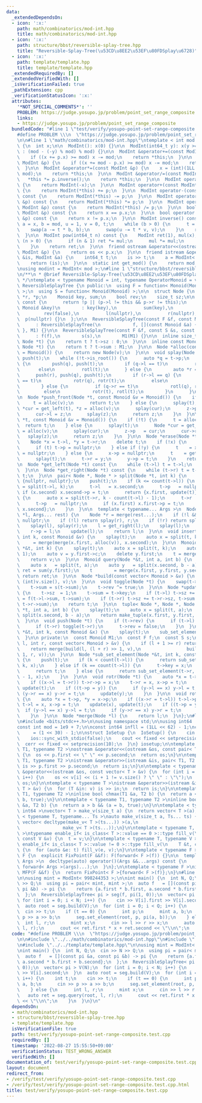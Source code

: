 ```yaml
---
data:
  _extendedDependsOn:
  - icon: ':x:'
    path: math/combinatorics/mod-int.hpp
    title: math/combinatorics/mod-int.hpp
  - icon: ':x:'
    path: structure/bbst/reversible-splay-tree.hpp
    title: "Reversible-Splay-Tree(\u53CD\u8EE2\u53EF\u80FDSplay\u6728)"
  - icon: ':x:'
    path: template/template.hpp
    title: template/template.hpp
  _extendedRequiredBy: []
  _extendedVerifiedWith: []
  _isVerificationFailed: true
  _pathExtension: cpp
  _verificationStatusIcon: ':x:'
  attributes:
    '*NOT_SPECIAL_COMMENTS*': ''
    PROBLEM: https://judge.yosupo.jp/problem/point_set_range_composite
    links:
    - https://judge.yosupo.jp/problem/point_set_range_composite
  bundledCode: "#line 1 \"test/verify/yosupo-point-set-range-composite.test.cpp\"\n\
    #define PROBLEM \\\n  \"https://judge.yosupo.jp/problem/point_set_range_composite\"\
    \n\n#line 1 \"math/combinatorics/mod-int.hpp\"\ntemplate < int mod >\nstruct ModInt\
    \ {\n  int x;\n\n  ModInt(): x(0) {}\n\n  ModInt(int64_t y): x(y >= 0 ? y % mod\
    \ : (mod - (-y) % mod) % mod) {}\n\n  ModInt &operator+=(const ModInt &p) {\n\
    \    if ((x += p.x) >= mod) x -= mod;\n    return *this;\n  }\n\n  ModInt &operator-=(const\
    \ ModInt &p) {\n    if ((x += mod - p.x) >= mod) x -= mod;\n    return *this;\n\
    \  }\n\n  ModInt &operator*=(const ModInt &p) {\n    x = (int)(1LL * x * p.x %\
    \ mod);\n    return *this;\n  }\n\n  ModInt &operator/=(const ModInt &p) {\n \
    \   *this *= p.inverse();\n    return *this;\n  }\n\n  ModInt operator-() const\
    \ {\n    return ModInt(-x);\n  }\n\n  ModInt operator+(const ModInt &p) const\
    \ {\n    return ModInt(*this) += p;\n  }\n\n  ModInt operator-(const ModInt &p)\
    \ const {\n    return ModInt(*this) -= p;\n  }\n\n  ModInt operator*(const ModInt\
    \ &p) const {\n    return ModInt(*this) *= p;\n  }\n\n  ModInt operator/(const\
    \ ModInt &p) const {\n    return ModInt(*this) /= p;\n  }\n\n  bool operator==(const\
    \ ModInt &p) const {\n    return x == p.x;\n  }\n\n  bool operator!=(const ModInt\
    \ &p) const {\n    return x != p.x;\n  }\n\n  ModInt inverse() const {\n    int\
    \ a = x, b = mod, u = 1, v = 0, t;\n    while (b > 0) {\n      t = a / b;\n  \
    \    swap(a -= t * b, b);\n      swap(u -= t * v, v);\n    }\n    return ModInt(u);\n\
    \  }\n\n  ModInt pow(int64_t n) const {\n    ModInt ret(1), mul(x);\n    while\
    \ (n > 0) {\n      if (n & 1) ret *= mul;\n      mul *= mul;\n      n >>= 1;\n\
    \    }\n    return ret;\n  }\n\n  friend ostream &operator<<(ostream &os, const\
    \ ModInt &p) {\n    return os << p.x;\n  }\n\n  friend istream &operator>>(istream\
    \ &is, ModInt &a) {\n    int64_t t;\n    is >> t;\n    a = ModInt< mod >(t);\n\
    \    return (is);\n  }\n\n  static int get_mod() {\n    return mod;\n  }\n};\n\
    \nusing modint = ModInt< mod >;\n#line 1 \"structure/bbst/reversible-splay-tree.hpp\"\
    \n/**\n * @brief Reversible-Splay-Tree(\u53CD\u8EE2\u53EF\u80FDSplay\u6728)\n\
    \ */\ntemplate < typename Monoid = int, typename OperatorMonoid = void >\nstruct\
    \ ReversibleSplayTree {\n public:\n  using F = function< Monoid(Monoid, Monoid)\
    \ >;\n  using S = function< Monoid(Monoid) >;\n\n  struct Node {\n    Node *l,\
    \ *r, *p;\n    Monoid key, sum;\n    bool rev;\n    size_t sz;\n\n    bool is_root()\
    \ const {\n      return !p || (p->l != this && p->r != this);\n    }\n\n    Node(const\
    \ Monoid &key)\n        : key(key),\n          sum(key),\n          sz(1),\n \
    \         rev(false),\n          l(nullptr),\n          r(nullptr),\n        \
    \  p(nullptr) {}\n  };\n\n  ReversibleSplayTree(const F &f, const Monoid &M1)\n\
    \      : ReversibleSplayTree(\n            f, [](const Monoid &a) { return a;\
    \ }, M1) {}\n\n  ReversibleSplayTree(const F &f, const S &s, const Monoid &M1)\n\
    \      : f(f),\n        s(s),\n        M1(M1) {}\n\n  inline size_t count(const\
    \ Node *t) {\n    return t ? t->sz : 0;\n  }\n\n  inline const Monoid &sum(const\
    \ Node *t) {\n    return t ? t->sum : M1;\n  }\n\n  Node *alloc(const Monoid &v\
    \ = Monoid()) {\n    return new Node(v);\n  }\n\n  void splay(Node *t) {\n   \
    \ push(t);\n    while (!t->is_root()) {\n      auto *q = t->p;\n      if (q->is_root())\
    \ {\n        push(q), push(t);\n        if (q->l == t)\n          rotr(t);\n \
    \       else\n          rotl(t);\n      } else {\n        auto *r = q->p;\n  \
    \      push(r), push(q), push(t);\n        if (r->l == q) {\n          if (q->l\
    \ == t)\n            rotr(q), rotr(t);\n          else\n            rotl(t), rotr(t);\n\
    \        } else {\n          if (q->r == t)\n            rotl(q), rotl(t);\n \
    \         else\n            rotr(t), rotl(t);\n        }\n      }\n    }\n  }\n\
    \n  Node *push_front(Node *t, const Monoid &v = Monoid()) {\n    if (!t) {\n \
    \     t = alloc(v);\n      return t;\n    } else {\n      splay(t);\n      Node\
    \ *cur = get_left(t), *z = alloc(v);\n      splay(cur);\n      z->p   = cur;\n\
    \      cur->l = z;\n      splay(z);\n      return z;\n    }\n  }\n\n  Node *push_back(Node\
    \ *t, const Monoid &v = Monoid()) {\n    if (!t) {\n      t = alloc(v);\n    \
    \  return t;\n    } else {\n      splay(t);\n      Node *cur = get_right(t), *z\
    \ = alloc(v);\n      splay(cur);\n      z->p   = cur;\n      cur->r = z;\n   \
    \   splay(z);\n      return z;\n    }\n  }\n\n  Node *erase(Node *t) {\n    splay(t);\n\
    \    Node *x = t->l, *y = t->r;\n    delete t;\n    if (!x) {\n      t = y;\n\
    \      if (t) t->p = nullptr;\n    } else if (!y) {\n      t    = x;\n      t->p\
    \ = nullptr;\n    } else {\n      x->p = nullptr;\n      t    = get_right(x);\n\
    \      splay(t);\n      t->r = y;\n      y->p = t;\n    }\n    return t;\n  }\n\
    \n  Node *get_left(Node *t) const {\n    while (t->l) t = t->l;\n    return t;\n\
    \  }\n\n  Node *get_right(Node *t) const {\n    while (t->r) t = t->r;\n    return\
    \ t;\n  }\n\n  pair< Node *, Node * > split(Node *t, int k) {\n    if (!t) return\
    \ {nullptr, nullptr};\n    push(t);\n    if (k <= count(t->l)) {\n      auto x\
    \ = split(t->l, k);\n      t->l   = x.second;\n      t->p   = nullptr;\n     \
    \ if (x.second) x.second->p = t;\n      return {x.first, update(t)};\n    } else\
    \ {\n      auto x = split(t->r, k - count(t->l) - 1);\n      t->r   = x.first;\n\
    \      t->p   = nullptr;\n      if (x.first) x.first->p = t;\n      return {update(t),\
    \ x.second};\n    }\n  }\n\n  template < typename... Args >\n  Node *merge(Node\
    \ *l, Args... rest) {\n    Node *r = merge(rest...);\n    if (!l && !r) return\
    \ nullptr;\n    if (!l) return splay(r), r;\n    if (!r) return splay(l), l;\n\
    \    splay(l), splay(r);\n    l = get_right(l);\n    splay(l);\n    l->r = r;\n\
    \    r->p = l;\n    update(l);\n    return l;\n  }\n\n  void insert(Node *&t,\
    \ int k, const Monoid &v) {\n    splay(t);\n    auto x = split(t, k);\n    t \
    \     = merge(merge(x.first, alloc(v)), x.second);\n  }\n\n  Monoid erase(Node\
    \ *&t, int k) {\n    splay(t);\n    auto x = split(t, k);\n    auto y = split(x.second,\
    \ 1);\n    auto v = y.first->c;\n    delete y.first;\n    t = merge(x.first, y.second);\n\
    \    return v;\n  }\n\n  Monoid query(Node *&t, int a, int b) {\n    splay(t);\n\
    \    auto x   = split(t, a);\n    auto y   = split(x.second, b - a);\n    auto\
    \ ret = sum(y.first);\n    t        = merge(x.first, y.first, y.second);\n   \
    \ return ret;\n  }\n\n  Node *build(const vector< Monoid > &v) {\n    return build(0,\
    \ (int)v.size(), v);\n  }\n\n  void toggle(Node *t) {\n    swap(t->l, t->r);\n\
    \    t->sum = s(t->sum);\n    t->rev ^= true;\n  }\n\n  Node *update(Node *t)\
    \ {\n    t->sz  = 1;\n    t->sum = t->key;\n    if (t->l) t->sz += t->l->sz, t->sum\
    \ = f(t->l->sum, t->sum);\n    if (t->r) t->sz += t->r->sz, t->sum = f(t->sum,\
    \ t->r->sum);\n    return t;\n  }\n\n  tuple< Node *, Node *, Node * > split3(Node\
    \ *t, int a, int b) {\n    splay(t);\n    auto x = split(t, a);\n    auto y =\
    \ split(x.second, b - a);\n    return make_tuple(x.first, y.first, y.second);\n\
    \  }\n\n  void push(Node *t) {\n    if (t->rev) {\n      if (t->l) toggle(t->l);\n\
    \      if (t->r) toggle(t->r);\n      t->rev = false;\n    }\n  }\n\n  void set_element(Node\
    \ *&t, int k, const Monoid &x) {\n    splay(t);\n    sub_set_element(t, k, x);\n\
    \  }\n\n private:\n  const Monoid M1;\n  const F f;\n  const S s;\n\n  Node *build(int\
    \ l, int r, const vector< Monoid > &v) {\n    if (l + 1 >= r) return alloc(v[l]);\n\
    \    return merge(build(l, (l + r) >> 1, v),\n                 build((l + r) >>\
    \ 1, r, v));\n  }\n\n  Node *sub_set_element(Node *&t, int k, const Monoid &x)\
    \ {\n    push(t);\n    if (k < count(t->l)) {\n      return sub_set_element(t->l,\
    \ k, x);\n    } else if (k == count(t->l)) {\n      t->key = x;\n      splay(t);\n\
    \      return t;\n    } else {\n      return sub_set_element(t->r, k - count(t->l)\
    \ - 1, x);\n    }\n  }\n\n  void rotr(Node *t) {\n    auto *x = t->p, *y = x->p;\n\
    \    if ((x->l = t->r)) t->r->p = x;\n    t->r = x, x->p = t;\n    update(x),\
    \ update(t);\n    if ((t->p = y)) {\n      if (y->l == x) y->l = t;\n      if\
    \ (y->r == x) y->r = t;\n      update(y);\n    }\n  }\n\n  void rotl(Node *t)\
    \ {\n    auto *x = t->p, *y = x->p;\n    if ((x->r = t->l)) t->l->p = x;\n   \
    \ t->l = x, x->p = t;\n    update(x), update(t);\n    if ((t->p = y)) {\n    \
    \  if (y->l == x) y->l = t;\n      if (y->r == x) y->r = t;\n      update(y);\n\
    \    }\n  }\n\n  Node *merge(Node *l) {\n    return l;\n  }\n};\n#line 1 \"template/template.hpp\"\
    \n#include <bits/stdc++.h>\n\nusing namespace std;\n\nusing int64   = long long;\n\
    const int mod = 1e9 + 7;\n\nconst int64 infll = (1LL << 62) - 1;\nconst int inf\
    \     = (1 << 30) - 1;\n\nstruct IoSetup {\n  IoSetup() {\n    cin.tie(nullptr);\n\
    \    ios::sync_with_stdio(false);\n    cout << fixed << setprecision(10);\n  \
    \  cerr << fixed << setprecision(10);\n  }\n} iosetup;\n\ntemplate < typename\
    \ T1, typename T2 >\nostream &operator<<(ostream &os, const pair< T1, T2 > &p)\
    \ {\n  os << p.first << \" \" << p.second;\n  return os;\n}\n\ntemplate < typename\
    \ T1, typename T2 >\nistream &operator>>(istream &is, pair< T1, T2 > &p) {\n \
    \ is >> p.first >> p.second;\n  return is;\n}\n\ntemplate < typename T >\nostream\
    \ &operator<<(ostream &os, const vector< T > &v) {\n  for (int i = 0; i < (int)v.size();\
    \ i++) {\n    os << v[i] << (i + 1 != v.size() ? \" \" : \"\");\n  }\n  return\
    \ os;\n}\n\ntemplate < typename T >\nistream &operator>>(istream &is, vector<\
    \ T > &v) {\n  for (T &in: v) is >> in;\n  return is;\n}\n\ntemplate < typename\
    \ T1, typename T2 >\ninline bool chmax(T1 &a, T2 b) {\n  return a < b && (a =\
    \ b, true);\n}\n\ntemplate < typename T1, typename T2 >\ninline bool chmin(T1\
    \ &a, T2 b) {\n  return a > b && (a = b, true);\n}\n\ntemplate < typename T =\
    \ int64 >\nvector< T > make_v(size_t a) {\n  return vector< T >(a);\n}\n\ntemplate\
    \ < typename T, typename... Ts >\nauto make_v(size_t a, Ts... ts) {\n  return\
    \ vector< decltype(make_v< T >(ts...)) >(a,\n                                \
    \                make_v< T >(ts...));\n}\n\ntemplate < typename T, typename V\
    \ >\ntypename enable_if< is_class< T >::value == 0 >::type fill_v(\n    T &t,\
    \ const V &v) {\n  t = v;\n}\n\ntemplate < typename T, typename V >\ntypename\
    \ enable_if< is_class< T >::value != 0 >::type fill_v(\n    T &t, const V &v)\
    \ {\n  for (auto &e: t) fill_v(e, v);\n}\n\ntemplate < typename F >\nstruct FixPoint:\
    \ F {\n  explicit FixPoint(F &&f): F(forward< F >(f)) {}\n\n  template < typename...\
    \ Args >\n  decltype(auto) operator()(Args &&...args) const {\n    return F::operator()(*this,\
    \ forward< Args >(args)...);\n  }\n};\n\ntemplate < typename F >\ninline decltype(auto)\
    \ MFP(F &&f) {\n  return FixPoint< F >{forward< F >(f)};\n}\n#line 7 \"test/verify/yosupo-point-set-range-composite.test.cpp\"\
    \n\nusing mint = ModInt< 998244353 >;\n\nint main() {\n  int N, Q;\n  cin >> N\
    \ >> Q;\n  using pi = pair< mint, mint >;\n  auto f   = [](const pi &a, const\
    \ pi &b) -> pi {\n    return {a.first * b.first, a.second * b.first + b.second};\n\
    \  };\n  ReversibleSplayTree< pi > seg(f, pi(1, 0));\n  vector< pi > V(N);\n \
    \ for (int i = 0; i < N; i++) {\n    cin >> V[i].first >> V[i].second;\n  }\n\
    \  auto root = seg.build(V);\n  for (int i = 0; i < Q; i++) {\n    int t;\n  \
    \  cin >> t;\n    if (t == 0) {\n      int p;\n      mint a, b;\n      cin >>\
    \ p >> a >> b;\n      seg.set_element(root, p, pi(a, b));\n    } else {\n    \
    \  int l, r;\n      mint x;\n      cin >> l >> r >> x;\n      auto ret = seg.query(root,\
    \ l, r);\n      cout << ret.first * x + ret.second << \"\\n\";\n    }\n  }\n}\n"
  code: "#define PROBLEM \\\n  \"https://judge.yosupo.jp/problem/point_set_range_composite\"\
    \n\n#include \"../../math/combinatorics/mod-int.hpp\"\n#include \"../../structure/bbst/reversible-splay-tree.hpp\"\
    \n#include \"../../template/template.hpp\"\n\nusing mint = ModInt< 998244353 >;\n\
    \nint main() {\n  int N, Q;\n  cin >> N >> Q;\n  using pi = pair< mint, mint >;\n\
    \  auto f   = [](const pi &a, const pi &b) -> pi {\n    return {a.first * b.first,\
    \ a.second * b.first + b.second};\n  };\n  ReversibleSplayTree< pi > seg(f, pi(1,\
    \ 0));\n  vector< pi > V(N);\n  for (int i = 0; i < N; i++) {\n    cin >> V[i].first\
    \ >> V[i].second;\n  }\n  auto root = seg.build(V);\n  for (int i = 0; i < Q;\
    \ i++) {\n    int t;\n    cin >> t;\n    if (t == 0) {\n      int p;\n      mint\
    \ a, b;\n      cin >> p >> a >> b;\n      seg.set_element(root, p, pi(a, b));\n\
    \    } else {\n      int l, r;\n      mint x;\n      cin >> l >> r >> x;\n   \
    \   auto ret = seg.query(root, l, r);\n      cout << ret.first * x + ret.second\
    \ << \"\\n\";\n    }\n  }\n}\n"
  dependsOn:
  - math/combinatorics/mod-int.hpp
  - structure/bbst/reversible-splay-tree.hpp
  - template/template.hpp
  isVerificationFile: true
  path: test/verify/yosupo-point-set-range-composite.test.cpp
  requiredBy: []
  timestamp: '2022-08-27 15:55:50+09:00'
  verificationStatus: TEST_WRONG_ANSWER
  verifiedWith: []
documentation_of: test/verify/yosupo-point-set-range-composite.test.cpp
layout: document
redirect_from:
- /verify/test/verify/yosupo-point-set-range-composite.test.cpp
- /verify/test/verify/yosupo-point-set-range-composite.test.cpp.html
title: test/verify/yosupo-point-set-range-composite.test.cpp
---
```

